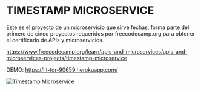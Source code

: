 # TIMESTAMP MICROSERVICE

Este es el proyecto de un microservicio que sirve fechas, forma parte del primero de cinco proyectos requeridos por freecodecamp.org para obtener el certificado de APIs y microservicios.

https://www.freecodecamp.org/learn/apis-and-microservices/apis-and-microservices-projects/timestamp-microservice

DEMO: https://lit-tor-90659.herokuapp.com/

![Timestamp Microservice](https://i.ibb.co/Ttzt80R/timestamp-microservice.png)
